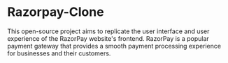 # Razorpay-Clone
This open-source project aims to replicate the user interface and user experience of the RazorPay website's frontend. RazorPay is a popular payment gateway that provides a smooth payment processing experience for businesses and their customers.
